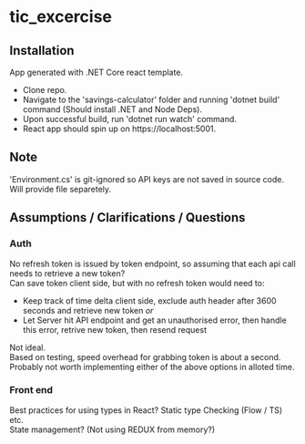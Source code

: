 # tic_excercise

## Installation
App generated with .NET Core react template.  

* Clone repo.  
* Navigate to the 'savings-calculator' folder and running 'dotnet build' command (Should install .NET and Node Deps).
* Upon successful build, run 'dotnet run watch' command.  
* React app should spin up on https://localhost:5001.  

## Note
'Environment.cs' is git-ignored so API keys are not saved in source code. Will provide file separetely.

## Assumptions / Clarifications / Questions

### Auth
No refresh token is issued by token endpoint, so assuming that each api call needs to retrieve a new token?  
Can save token client side, but with no refresh token would need to:

* Keep track of time delta client side, exclude auth header after 3600 seconds and retrieve new token 
*or* 
* Let Server hit API endpoint and get an unauthorised error, then handle this error, retrive new token, then resend request

Not ideal.  
Based on testing, speed overhead for grabbing token is about a second. Probably not worth implementing either of the above options in alloted time.

### Front end
Best practices for using types in React? Static type Checking (Flow / TS) etc.  
State management? (Not using REDUX from memory?)
